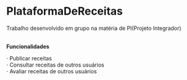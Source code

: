 # PlataformaDeReceitas
Trabalho desenvolvido em grupo na matéria de PI(Projeto Integrador)<br><br>

<strong>Funcionalidades</strong><br>

⋅ Publicar receitas<br>
⋅ Consultar receitas de outros usuários<br>
⋅ Avaliar receitas de outros usuários<br>


